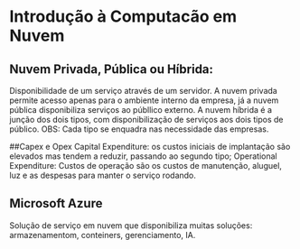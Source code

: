 # Introdução à Computacão em Nuvem
## Nuvem Privada, Pública ou Híbrida:
Disponibilidade de um serviço através de um servidor. A nuvem privada permite acesso apenas para o ambiente interno da empresa, já a nuvem pública disponibiliza serviços ao públlico externo. A nuvem híbrida é a junção dos dois tipos, com disponibilização de serviços aos dois tipos de público.
OBS: Cada tipo se enquadra nas necessidade das empresas. 

##Capex e Opex
Capital Expenditure: os custos iniciais de implantação são elevados mas tendem a reduzir, passando ao segundo tipo;
Operational Expenditure: Custos de operação são os custos de manutenção, aluguel, luz e as despesas para manter o serviço rodando.

## Microsoft Azure
Solução de serviço em nuvem que disponibiliza muitas soluções: armazenamentom, conteiners, gerenciamento, IA. 
